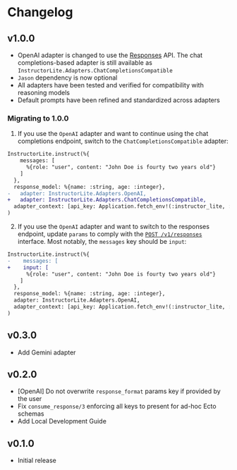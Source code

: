 # Changelog

## v1.0.0
  * OpenAI adapter is changed to use the
  [Responses](https://platform.openai.com/docs/api-reference/responses) API.
  The chat completions-based adapter is still available as
  `InstructorLite.Adapters.ChatCompletionsCompatible`
  * `Jason` dependency is now optional
  * All adapters have been tested and verified for compatibility with reasoning models
  * Default prompts have been refined and standardized across adapters
  
### Migrating to 1.0.0
  1. If you use the `OpenAI` adapter and want to continue using the chat completions endpoint, switch to the `ChatCompletionsCompatible` adapter:
  ```diff
  InstructorLite.instruct(%{
      messages: [
        %{role: "user", content: "John Doe is fourty two years old"}
      ]
    },
    response_model: %{name: :string, age: :integer},
  -   adapter: InstructorLite.Adapters.OpenAI,
  +   adapter: InstructorLite.Adapters.ChatCompletionsCompatible,
    adapter_context: [api_key: Application.fetch_env!(:instructor_lite, :openai_key)]
  )
  ```
  2. If you use the `OpenAI` adapter and want to switch to the responses endpoint, update `params` to comply with the [`POST /v1/responses`](https://platform.openai.com/docs/api-reference/responses/create) interface. Most notably, the `messages` key should be `input`:
  ```diff
  InstructorLite.instruct(%{
  -    messages: [
  +    input: [
        %{role: "user", content: "John Doe is fourty two years old"}
      ]
    },
    response_model: %{name: :string, age: :integer},
    adapter: InstructorLite.Adapters.OpenAI,
    adapter_context: [api_key: Application.fetch_env!(:instructor_lite, :openai_key)]
  )
  ```

## v0.3.0

  * Add Gemini adapter

## v0.2.0
  
  * [OpenAI] Do not overwrite `response_format` params key if provided by the user
  * Fix `consume_response/3` enforcing all keys to present for ad-hoc Ecto schemas
  * Add Local Development Guide

## v0.1.0

  * Initial release
